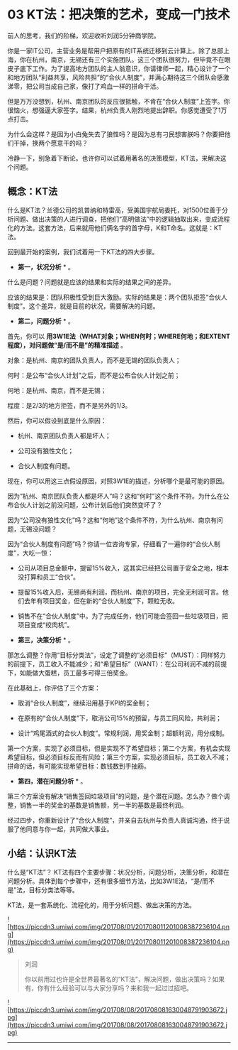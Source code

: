 # 03 KT法：把决策的艺术，变成一门技术

前人的思考，我们的阶梯，欢迎收听刘润5分钟商学院。

你是一家IT公司，主营业务是帮用户把原有的IT系统迁移到云计算上。除了总部上海，你在杭州，南京，无锡还有三个实施团队。这三个团队很努力，但毕竟不在眼皮子底下工作。为了提高地方团队的主人翁意识，你请律师一起，精心设计了一个和地方团队“利益共享，风险共担”的“合伙人制度”，并满心期待这三个团队会感激涕零，把公司当成自己家，像打了鸡血一样的拼命干活。

但是万万没想到，杭州、南京团队的反应很抵触，不肯在“合伙人制度”上签字。你很恼火，想强逼大家签字。结果，杭州负责人刚烈地提出辞职。你感觉遭受了1万点打击。

为什么会这样？是因为小白兔失去了狼性吗？是因为总有刁民想害朕吗？你要把他们干掉，换两个愿意干的吗？

冷静一下，别急着下断论。也许你可以试着用著名的决策模型，KT法，来解决这个问题。

## 概念：KT法

什么是KT法？兰德公司的凯普纳和特雷高，受美国宇航局委托，对1500位善于分析问题、做出决策的人进行调查，把他们“高明做法”中的逻辑抽取出来，变成流程化的方法。这套方法，后来就用他们俩名字的首字母，K和T命名。这就是：KT法。

回到最开始的案例，我们试着用一下KT法的四大步骤。

* **第一，状况分析** * 。

什么是问题？问题就是应该的结果和实际的结果之间的差异。

应该的结果是：团队积极性受到巨大激励。实际的结果是：两个团队拒签“合伙人制度”。这个差异，就是目前的状况，需要解决的问题。

* **第二，问题分析** * 。

首先，你可以 **用3W1E法（WHAT对象；WHEN何时；WHERE何地；和EXTENT程度），对问题做“是/而不是”的精准描述** 。

对象：是杭州、南京的团队负责人，而不是无锡的团队负责人；

何时：是公布“合伙人计划”之后，而不是公布合伙人计划之前；

何地：是杭州、南京，而不是无锡；

程度：是2/3的地方拒签，而不是另外的1/3。

然后，你可以假设到底是什么原因：

* 杭州、南京团队负责人都是坏人；

* 公司没有狼性文化；

* 合伙人制度有问题。

现在，你可以用这三点假设原因，对照3W1E的描述，分析哪个是最可能的原因。

因为“杭州、南京团队负责人都是坏人”吗？这和“何时”这个条件不符。为什么在公布合伙人计划之前没问题，公布计划后他们突然变坏了？

因为“公司没有狼性文化”吗？这和“何地”这个条件不符，为什么杭州、南京有问题，无锡没问题？

因为“合伙人制度有问题”吗？你请一位咨询专家，仔细看了一遍你的“合伙人制度”，大吃一惊：

* 公司从项目总金额中，提留15%收入，这其实已经把公司置于安全之地，根本没打算和员工“合伙”。

* 提留15%收入后，无锡尚有利润，而杭州、南京的项目，完全无利润可言。他们去年有项目奖金，但在新的“合伙人制度”下，颗粒无收。

* 销售不在“合伙人制度”中。为了完成任务，他们可能会签回一些垃圾项目，把项目变成“绞肉机”。

* **第三，决策分析** * 。

那怎么调整？你用“目标分类法”，设定了调整的“必须目标”（MUST）：同样努力的前提下，员工收入不能减少；和“希望目标”（WANT）：在公司利润不减的前提下，如能做大蛋糕，员工最多可得三倍奖金。

在此基础上，你评估了三个方案：

* 取消“合伙人制度”，继续沿用基于KPI的奖金制；

* 在原有的“合伙人制度”下，取消公司15%的预留，与员工同风险，共利润；

* 设计“鸡尾酒式的合伙人制度”。常规利润，用奖金制；超额利润，用分成制。

第一个方案，实现了必须目标，但是实现不了希望目标；第二个方案，有机会实现希望目标，但必须目标反而有风险；第三个方案，实现必须目标，员工收入不减；拼命的话，有可能实现希望目标：数钱数到手抽筋。

* **第四，潜在问题分析** * 。

第三个方案没有解决“销售签回垃圾项目”的问题，是个潜在问题。怎么办？做个调整，销售一半的奖金的基数是销售额，另一半的基数是最终利润。

经过四步，你重新设计了“合伙人制度”，并亲自去杭州与负责人真诚沟通，终于说服了他同意与你一起，共同做大事业。

## 小结：认识KT法

什么是“KT法”？ KT法有四个主要步骤：状况分析，问题分析，决策分析，和潜在问题分析。具体到每个步骤中，还有很多细节方法，比如3W1E法，“是/而不是”法，目标分类法等等。

KT法，是一套系统化、流程化的，用于分析问题、做出决策的方法。

![https://piccdn3.umiwi.com/img/201708/01/201708011201008387236104.png](https://piccdn3.umiwi.com/img/201708/01/201708011201008387236104.png)

> 刘润
> 
> 你以前用过也许是全世界最著名的“KT法”，解决问题，做出决策吗？如果有，你有什么经验可以与大家分享吗？来和我一起过过招吧。

![https://piccdn3.umiwi.com/img/201708/08/201708081630048791903672.jpg](https://piccdn3.umiwi.com/img/201708/08/201708081630048791903672.jpg)

---
